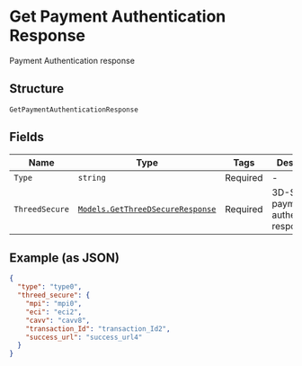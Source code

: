 
# Get Payment Authentication Response

Payment Authentication response

## Structure

`GetPaymentAuthenticationResponse`

## Fields

| Name | Type | Tags | Description |
|  --- | --- | --- | --- |
| `Type` | `string` | Required | - |
| `ThreedSecure` | [`Models.GetThreeDSecureResponse`](/doc/models/get-three-d-secure-response.md) | Required | 3D-S payment authentication response |

## Example (as JSON)

```json
{
  "type": "type0",
  "threed_secure": {
    "mpi": "mpi0",
    "eci": "eci2",
    "cavv": "cavv8",
    "transaction_Id": "transaction_Id2",
    "success_url": "success_url4"
  }
}
```

